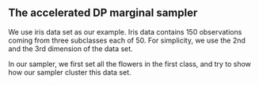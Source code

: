 ## The accelerated DP marginal sampler

We use iris data set as our example. Iris data contains 150 observations coming from three subclasses each of 50. For simplicity, we use the 2nd and the 3rd dimension of the data set. 

In our sampler, we first set all the flowers in the first class, and try to show how our sampler cluster this data set. 


